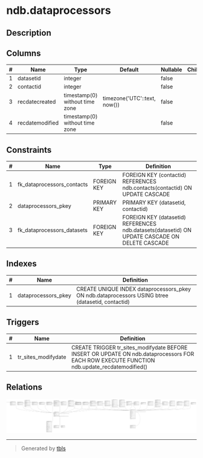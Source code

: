# ndb.dataprocessors

## Description

## Columns

| # | Name            | Type                           | Default                      | Nullable | Children | Parents                         | Comment |
| - | --------------- | ------------------------------ | ---------------------------- | -------- | -------- | ------------------------------- | ------- |
| 1 | datasetid       | integer                        |                              | false    |          | [ndb.datasets](ndb.datasets.md) |         |
| 2 | contactid       | integer                        |                              | false    |          | [ndb.contacts](ndb.contacts.md) |         |
| 3 | recdatecreated  | timestamp(0) without time zone | timezone('UTC'::text, now()) | false    |          |                                 |         |
| 4 | recdatemodified | timestamp(0) without time zone |                              | false    |          |                                 |         |

## Constraints

| # | Name                       | Type        | Definition                                                                                     |
| - | -------------------------- | ----------- | ---------------------------------------------------------------------------------------------- |
| 1 | fk_dataprocessors_contacts | FOREIGN KEY | FOREIGN KEY (contactid) REFERENCES ndb.contacts(contactid) ON UPDATE CASCADE                   |
| 2 | dataprocessors_pkey        | PRIMARY KEY | PRIMARY KEY (datasetid, contactid)                                                             |
| 3 | fk_dataprocessors_datasets | FOREIGN KEY | FOREIGN KEY (datasetid) REFERENCES ndb.datasets(datasetid) ON UPDATE CASCADE ON DELETE CASCADE |

## Indexes

| # | Name                | Definition                                                                                       |
| - | ------------------- | ------------------------------------------------------------------------------------------------ |
| 1 | dataprocessors_pkey | CREATE UNIQUE INDEX dataprocessors_pkey ON ndb.dataprocessors USING btree (datasetid, contactid) |

## Triggers

| # | Name                | Definition                                                                                                                                  |
| - | ------------------- | ------------------------------------------------------------------------------------------------------------------------------------------- |
| 1 | tr_sites_modifydate | CREATE TRIGGER tr_sites_modifydate BEFORE INSERT OR UPDATE ON ndb.dataprocessors FOR EACH ROW EXECUTE FUNCTION ndb.update_recdatemodified() |

## Relations

![er](ndb.dataprocessors.svg)

---

> Generated by [tbls](https://github.com/k1LoW/tbls)